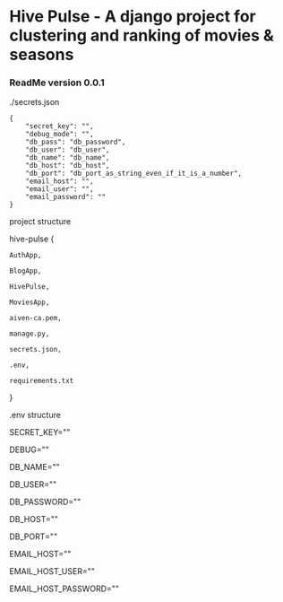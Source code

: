 # Hive Pulse - A django project for clustering and ranking of movies & seasons

### ReadMe version 0.0.1

./secrets.json

```
{
    "secret_key": "",
    "debug_mode": "",
    "db_pass": "db_password",
    "db_user": "db_user",
    "db_name": "db_name",
    "db_host": "db_host",
    "db_port": "db_port_as_string_even_if_it_is_a_number",
    "email_host": "",
    "email_user": "",
    "email_password": ""
}
```

project structure

hive-pulse {

    AuthApp,

    BlogApp,

    HivePulse,

    MoviesApp,

    aiven-ca.pem,

    manage.py,

    secrets.json,

    .env,

    requirements.txt

}


.env structure


SECRET_KEY=""

DEBUG=""

DB_NAME=""

DB_USER=""

DB_PASSWORD=""

DB_HOST=""

DB_PORT=""

EMAIL_HOST=""

EMAIL_HOST_USER=""

EMAIL_HOST_PASSWORD=""
